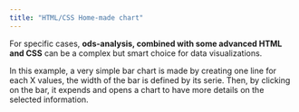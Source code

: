 ```yaml
---
title: "HTML/CSS Home-made chart"
---
```


For specific cases, **ods-analysis, combined with some advanced HTML and CSS** can be a complex but smart choice for data visualizations.

In this example, a very simple bar chart is made by creating one line for each X values, the width of the bar is defined by its serie. Then, by clicking on the bar, it expends and opens a chart to have more details on the selected information.

